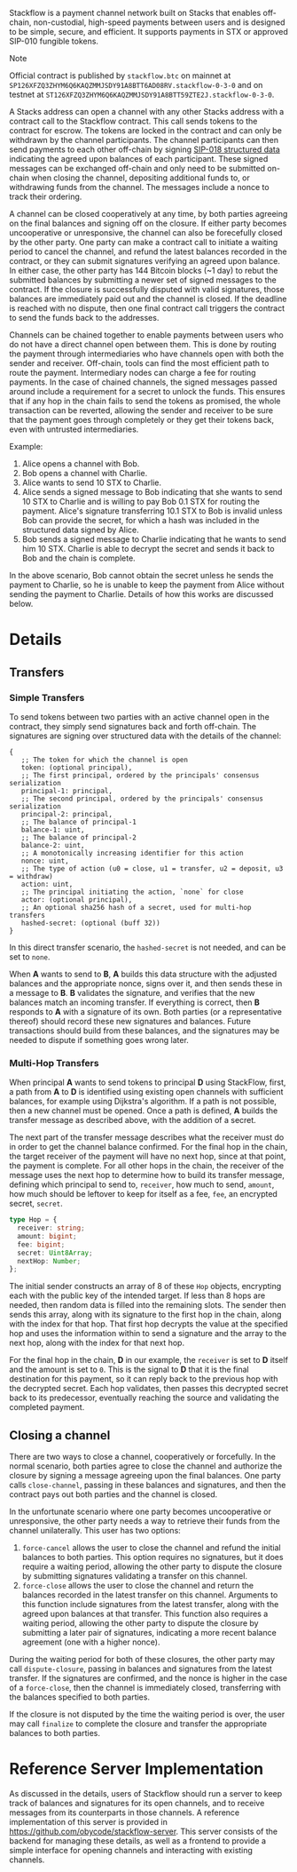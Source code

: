 Stackflow is a payment channel network built on Stacks that enables off-chain,
non-custodial, high-speed payments between users and is designed to be simple,
secure, and efficient. It supports payments in STX or approved SIP-010 fungible
tokens.

> [!NOTE]
> Official contract is published by `stackflow.btc` on mainnet at
> `SP126XFZQ3ZHYM6Q6KAQZMMJSDY91A8BTT6AD08RV.stackflow-0-3-0` and on testnet at
> `ST126XFZQ3ZHYM6Q6KAQZMMJSDY91A8BTT59ZTE2J.stackflow-0-3-0`.

A Stacks address can open a channel with any other Stacks address with a
contract call to the Stackflow contract. This call sends tokens to the contract
for escrow. The tokens are locked in the contract and can only be withdrawn by
the channel participants. The channel participants can then send payments to
each other off-chain by signing
[SIP-018 structured data](https://github.com/stacksgov/sips/blob/main/sips/sip-018/sip-018-signed-structured-data.md)
indicating the agreed upon balances of each participant. These signed messages
can be exchanged off-chain and only need to be submitted on-chain when closing
the channel, depositing additional funds to, or withdrawing funds from the
channel. The messages include a nonce to track their ordering.

A channel can be closed cooperatively at any time, by both parties agreeing on
the final balances and signing off on the closure. If either party becomes
uncooperative or unresponsive, the channel can also be forecefully closed by the
other party. One party can make a contract call to initiate a waiting period to
cancel the channel, and refund the latest balances recorded in the contract, or
they can submit signatures verifying an agreed upon balance. In either case, the
other party has 144 Bitcoin blocks (~1 day) to rebut the submitted balances by
submitting a newer set of signed messages to the contract. If the closure is
successfully disputed with valid signatures, those balances are immediately paid
out and the channel is closed. If the deadline is reached with no dispute, then
one final contract call triggers the contract to send the funds back to the
addresses.

Channels can be chained together to enable payments between users who do not
have a direct channel open between them. This is done by routing the payment
through intermediaries who have channels open with both the sender and receiver.
Off-chain, tools can find the most efficient path to route the payment.
Intermediary nodes can charge a fee for routing payments. In the case of chained
channels, the signed messages passed around include a requirement for a secret
to unlock the funds. This ensures that if any hop in the chain fails to send the
tokens as promised, the whole transaction can be reverted, allowing the sender
and receiver to be sure that the payment goes through completely or they get
their tokens back, even with untrusted intermediaries.

Example:

1. Alice opens a channel with Bob.
2. Bob opens a channel with Charlie.
3. Alice wants to send 10 STX to Charlie.
4. Alice sends a signed message to Bob indicating that she wants to send 10 STX
   to Charlie and is willing to pay Bob 0.1 STX for routing the payment. Alice's
   signature transferring 10.1 STX to Bob is invalid unless Bob can provide the
   secret, for which a hash was included in the structured data signed by Alice.
5. Bob sends a signed message to Charlie indicating that he wants to send him 10
   STX. Charlie is able to decrypt the secret and sends it back to Bob and the
   chain is complete.

In the above scenario, Bob cannot obtain the secret unless he sends the payment
to Charlie, so he is unable to keep the payment from Alice without sending the
payment to Charlie. Details of how this works are discussed below.

# Details

## Transfers

### Simple Transfers

To send tokens between two parties with an active channel open in the contract,
they simply send signatures back and forth off-chain. The signatures are signing
over structured data with the details of the channel:

```clarity
{
   ;; The token for which the channel is open
   token: (optional principal),
   ;; The first principal, ordered by the principals' consensus serialization
   principal-1: principal,
   ;; The second principal, ordered by the principals' consensus serialization
   principal-2: principal,
   ;; The balance of principal-1
   balance-1: uint,
   ;; The balance of principal-2
   balance-2: uint,
   ;; A monotonically increasing identifier for this action
   nonce: uint,
   ;; The type of action (u0 = close, u1 = transfer, u2 = deposit, u3 = withdraw)
   action: uint,
   ;; The principal initiating the action, `none` for close
   actor: (optional principal),
   ;; An optional sha256 hash of a secret, used for multi-hop transfers
   hashed-secret: (optional (buff 32))
}
```

In this direct transfer scenario, the `hashed-secret` is not needed, and can be
set to `none`.

When **A** wants to send to **B**, **A** builds this data structure with the
adjusted balances and the appropriate nonce, signs over it, and then sends these
in a message to **B**. **B** validates the signature, and verifies that the new
balances match an incoming transfer. If everything is correct, then **B**
responds to **A** with a signature of its own. Both parties (or a representative
thereof) should record these new signatures and balances. Future transactions
should build from these balances, and the signatures may be needed to dispute if
something goes wrong later.

### Multi-Hop Transfers

When principal **A** wants to send tokens to principal **D** using StackFlow,
first, a path from **A** to **D** is identified using existing open channels
with sufficient balances, for example using Dijkstra's algorithm. If a path is
not possible, then a new channel must be opened. Once a path is defined, **A**
builds the transfer message as described above, with the addition of a secret.

The next part of the transfer message describes what the receiver must do in
order to get the channel balance confirmed. For the final hop in the chain, the
target receiver of the payment will have no next hop, since at that point, the
payment is complete. For all other hops in the chain, the receiver of the
message uses the next hop to determine how to build its transfer message,
defining which principal to send to, `receiver`, how much to send, `amount`, how
much should be leftover to keep for itself as a fee, `fee`, an encrypted secret,
`secret`.

```ts
type Hop = {
  receiver: string;
  amount: bigint;
  fee: bigint;
  secret: Uint8Array;
  nextHop: Number;
};
```

The initial sender constructs an array of 8 of these `Hop` objects, encrypting
each with the public key of the intended target. If less than 8 hops are needed,
then random data is filled into the remaining slots. The sender then sends this
array, along with its signature to the first hop in the chain, along with the
index for that hop. That first hop decrypts the value at the specified hop and
uses the information within to send a signature and the array to the next hop,
along with the index for that next hop.

For the final hop in the chain, **D** in our example, the `receiver` is set to
**D** itself and the amount is set to `0`. This is the signal to **D** that it
is the final destination for this payment, so it can reply back to the previous
hop with the decrypted secret. Each hop validates, then passes this decrypted
secret back to its predecessor, eventually reaching the source and validating
the completed payment.

## Closing a channel

There are two ways to close a channel, cooperatively or forcefully. In the
normal scenario, both parties agree to close the channel and authorize the
closure by signing a message agreeing upon the final balances. One party calls
`close-channel`, passing in these balances and signatures, and then the contract
pays out both parties and the channel is closed.

In the unfortunate scenario where one party becomes uncooperative or
unresponsive, the other party needs a way to retrieve their funds from the
channel unilaterally. This user has two options:

1. `force-cancel` allows the user to close the channel and refund the initial
   balances to both parties. This option requires no signatures, but it does
   require a waiting period, allowing the other party to dispute the closure by
   submitting signatures validating a transfer on this channel.
2. `force-close` allows the user to close the channel and return the balances
   recorded in the latest transfer on this channel. Arguments to this function
   include signatures from the latest transfer, along with the agreed upon
   balances at that transfer. This function also requires a waiting period,
   allowing the other party to dispute the closure by submitting a later pair of
   signatures, indicating a more recent balance agreement (one with a higher
   nonce).

During the waiting period for both of these closures, the other party may call
`dispute-closure`, passing in balances and signatures from the latest transfer.
If the signatures are confirmed, and the nonce is higher in the case of a
`force-close`, then the channel is immediately closed, transferring with the
balances specified to both parties.

If the closure is not disputed by the time the waiting period is over, the user
may call `finalize` to complete the closure and transfer the appropriate
balances to both parties.

# Reference Server Implementation

As discussed in the details, users of Stackflow should run a server to keep
track of balances and signatures for its open channels, and to receive messages
from its counterparts in those channels. A reference implementation of this
server is provided in https://github.com/obycode/stackflow-server. This server
consists of the backend for managing these details, as well as a frontend to
provide a simple interface for opening channels and interacting with existing
channels.
